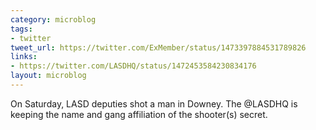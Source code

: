 ```yaml
---
category: microblog
tags:
- twitter
tweet_url: https://twitter.com/ExMember/status/1473397884531789826
links:
- https://twitter.com/LASDHQ/status/1472453584230834176
layout: microblog
---
```

On Saturday, LASD deputies shot a man in Downey. The @LASDHQ is keeping the name and gang affiliation of the shooter(s) secret.
